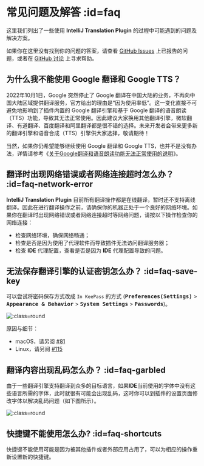 # 常见问题及解答 :id=faq

这里我们列出了一些使用 **IntelliJ Translation Plugin** 的过程中可能遇到的问题及解决方案。

如果你在这里没有找到你的问题的答案，请查看 [GitHub Issues][gh:issues] 上已报告的问题，或者在 [GitHub 讨论][gh:discussions] 上寻求帮助。

[gh:issues]: https://github.com/YiiGuxing/TranslationPlugin/issues
[gh:discussions]: https://github.com/YiiGuxing/TranslationPlugin/discussions


## 为什么我不能使用 Google 翻译和 Google TTS？

2022年10月1日，Google 突然停止了 Google 翻译在中国大陆的业务，不再向中国大陆区域提供翻译服务，官方给出的理由是“因为使用率低”。这一变化直接不可避免地影响到了插件内置的 Google 翻译引擎和基于 Google 翻译的语音朗读（TTS）功能，导致其无法正常使用。因此建议大家换用其他翻译引擎，微软翻译、有道翻译、百度翻译和阿里翻译都是很不错的选择。未来开发者会带来更多新的翻译引擎和语音合成（TTS）引擎供大家选择，敬请期待！

当然，如果你仍希望能够继续使用 Google 翻译和 Google TTS，也并不是没有办法，详情请参考《[关于Google翻译和语音朗读功能无法正常使用的说明](https://github.com/YiiGuxing/TranslationPlugin/discussions/2315)》。

## 翻译时出现网络错误或者网络连接超时怎么办？ :id=faq-network-error

**IntelliJ Translation Plugin** 目前所有翻译操作都是在线翻译，暂时还不支持离线翻译。因此在进行翻译操作之前，请确保你的机器正处于一个良好的网络环境。如果你在翻译时出现网络错误或者网络连接超时等网络问题，请按以下操作检查你的网络连接：
- 检查网络环境，确保网络畅通；
- 检查是否是因为使用了代理软件而导致插件无法访问翻译服务器；
- 检查 **IDE** 代理配置，查看是否是因为 **IDE** 代理配置导致的问题。

## 无法保存翻译引擎的认证密钥怎么办？ :id=faq-save-key

可以尝试将密码保存方式改成 `In KeePass` 的方式 (<kbd>**Preferences(Settings)**</kbd> > <kbd>**Appearance & Behavior**</kbd> > <kbd>**System Settings**</kbd> > <kbd>**Passwords**</kbd>)。

![](img/ide_passwords.png ':class=round')

原因与细节：
- macOS，请另阅 [#81](https://github.com/YiiGuxing/TranslationPlugin/issues/81)
- Linux，请另阅 [#115](https://github.com/YiiGuxing/TranslationPlugin/issues/115)

## 翻译内容出现乱码怎么办？ :id=faq-garbled

由于一些翻译引擎支持翻译到众多的目标语言，如果**IDE**当前使用的字体中没有这些语言所需的字体，此时就很有可能会出现乱码，这时你可以到插件的设置页面修改字体以解决乱码问题（如下图所示）。

![](img/settings_font.png ':class=round')

## 快捷键不能使用怎么办? :id=faq-shortcuts

快捷键不能使用可能是因为被其他插件或者外部应用占用了，可以为相应的操作重新设置新的快捷键。